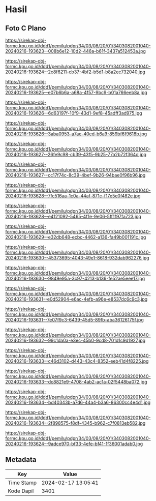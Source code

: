 # Hasil

## Foto C Plano

https://sirekap-obj-formc.kpu.go.id/ddd1/pemilu/pdpr/34/03/08/20/01/3403082001040-20240216-193623--008b6e12-10d2-446a-b61f-3437a512453a.jpg

https://sirekap-obj-formc.kpu.go.id/ddd1/pemilu/pdpr/34/03/08/20/01/3403082001040-20240216-193624--2c8f6211-cb37-4bf2-b5d1-b8a2ec732040.jpg

https://sirekap-obj-formc.kpu.go.id/ddd1/pemilu/pdpr/34/03/08/20/01/3403082001040-20240216-193625--e07b6b6a-a68a-4f57-9bc9-b01a766eeb8a.jpg

https://sirekap-obj-formc.kpu.go.id/ddd1/pemilu/pdpr/34/03/08/20/01/3403082001040-20240216-193626--6d63197f-10f9-43d1-9ef8-45adff3ad975.jpg

https://sirekap-obj-formc.kpu.go.id/ddd1/pemilu/pdpr/34/03/08/20/01/3403082001040-20240216-193626--3aba0953-a7ae-40ed-b6a9-859bf6f9618b.jpg

https://sirekap-obj-formc.kpu.go.id/ddd1/pemilu/pdpr/34/03/08/20/01/3403082001040-20240216-193627--26fe9c98-cb39-43f5-9b25-77a2b72f364d.jpg

https://sirekap-obj-formc.kpu.go.id/ddd1/pemilu/pdpr/34/03/08/20/01/3403082001040-20240216-193627--cc17f74c-8c39-4bef-9b26-94bae0f96b96.jpg

https://sirekap-obj-formc.kpu.go.id/ddd1/pemilu/pdpr/34/03/08/20/01/3403082001040-20240216-193628--7fc516aa-1c0a-44af-871c-f17e5e0f482e.jpg

https://sirekap-obj-formc.kpu.go.id/ddd1/pemilu/pdpr/34/03/08/20/01/3403082001040-20240216-193628--e4121092-5465-4f1e-9e06-5ff1f97fa723.jpg

https://sirekap-obj-formc.kpu.go.id/ddd1/pemilu/pdpr/34/03/08/20/01/3403082001040-20240216-193629--e32db648-ecbc-4462-a136-fa49b001191c.jpg

https://sirekap-obj-formc.kpu.go.id/ddd1/pemilu/pdpr/34/03/08/20/01/3403082001040-20240216-193630--45373695-4043-49e1-8618-932dab962276.jpg

https://sirekap-obj-formc.kpu.go.id/ddd1/pemilu/pdpr/34/03/08/20/01/3403082001040-20240216-193630--9849e95a-3c97-4213-b136-fe52ae5eee17.jpg

https://sirekap-obj-formc.kpu.go.id/ddd1/pemilu/pdpr/34/03/08/20/01/3403082001040-20240216-193631--e0d52904-e6ac-4efb-a96e-e8537dc6c9c3.jpg

https://sirekap-obj-formc.kpu.go.id/ddd1/pemilu/pdpr/34/03/08/20/01/3403082001040-20240216-193631--7e07f9c3-6439-45d5-89fb-aba36126175f.jpg

https://sirekap-obj-formc.kpu.go.id/ddd1/pemilu/pdpr/34/03/08/20/01/3403082001040-20240216-193632--99c1da0a-e3ec-45b0-9cd8-701d1c9d1927.jpg

https://sirekap-obj-formc.kpu.go.id/ddd1/pemilu/pdpr/34/03/08/20/01/3403082001040-20240216-193633--c46d3102-d443-43c4-8352-eeb41d4f8225.jpg

https://sirekap-obj-formc.kpu.go.id/ddd1/pemilu/pdpr/34/03/08/20/01/3403082001040-20240216-193633--dc8821e9-4708-4ab2-ac1a-02f5448ba072.jpg

https://sirekap-obj-formc.kpu.go.id/ddd1/pemilu/pdpr/34/03/08/20/01/3403082001040-20240216-193634--bd40343b-a7d6-44a4-b3a6-86300cc4e4d1.jpg

https://sirekap-obj-formc.kpu.go.id/ddd1/pemilu/pdpr/34/03/08/20/01/3403082001040-20240216-193634--2f898575-f8df-4345-b962-c7f0813eb582.jpg

https://sirekap-obj-formc.kpu.go.id/ddd1/pemilu/pdpr/34/03/08/20/01/3403082001040-20240216-193624--9adce970-bf33-4efe-bf41-1f36001adab0.jpg


## Metadata

| Key        | Value               |
| ---------- | ------------------- |
| Time Stamp | 2024-02-17 13:05:41 |
| Kode Dapil | 3401                |



